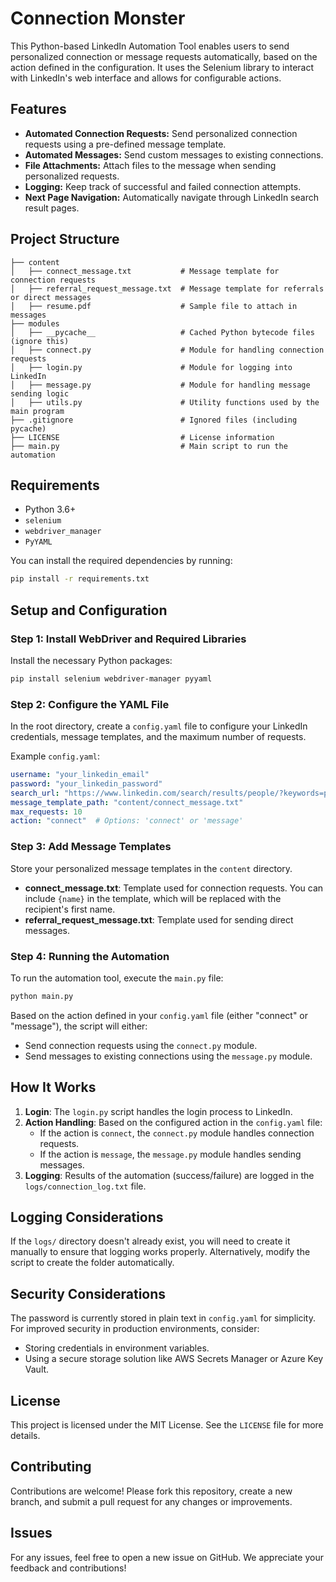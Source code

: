 
# Connection Monster

This Python-based LinkedIn Automation Tool enables users to send personalized connection or message requests automatically, based on the action defined in the configuration. It uses the Selenium library to interact with LinkedIn's web interface and allows for configurable actions.

## Features
- **Automated Connection Requests:** Send personalized connection requests using a pre-defined message template.
- **Automated Messages:** Send custom messages to existing connections.
- **File Attachments:** Attach files to the message when sending personalized requests.
- **Logging:** Keep track of successful and failed connection attempts.
- **Next Page Navigation:** Automatically navigate through LinkedIn search result pages.

## Project Structure

```
├── content
│   ├── connect_message.txt           # Message template for connection requests
│   ├── referral_request_message.txt  # Message template for referrals or direct messages
│   ├── resume.pdf                    # Sample file to attach in messages
├── modules
│   ├── __pycache__                   # Cached Python bytecode files (ignore this)
│   ├── connect.py                    # Module for handling connection requests
│   ├── login.py                      # Module for logging into LinkedIn
│   ├── message.py                    # Module for handling message sending logic
│   ├── utils.py                      # Utility functions used by the main program
├── .gitignore                        # Ignored files (including pycache)
├── LICENSE                           # License information
├── main.py                           # Main script to run the automation
```

## Requirements

- Python 3.6+
- `selenium`
- `webdriver_manager`
- `PyYAML`

You can install the required dependencies by running:

```bash
pip install -r requirements.txt
```

## Setup and Configuration

### Step 1: Install WebDriver and Required Libraries

Install the necessary Python packages:

```bash
pip install selenium webdriver-manager pyyaml
```

### Step 2: Configure the YAML File

In the root directory, create a `config.yaml` file to configure your LinkedIn credentials, message templates, and the maximum number of requests.

Example `config.yaml`:

```yaml
username: "your_linkedin_email"
password: "your_linkedin_password"
search_url: "https://www.linkedin.com/search/results/people/?keywords=python"
message_template_path: "content/connect_message.txt"
max_requests: 10
action: "connect"  # Options: 'connect' or 'message'
```

### Step 3: Add Message Templates

Store your personalized message templates in the `content` directory.

- **connect_message.txt**: Template used for connection requests. You can include `{name}` in the template, which will be replaced with the recipient's first name.
- **referral_request_message.txt**: Template used for sending direct messages.

### Step 4: Running the Automation

To run the automation tool, execute the `main.py` file:

```bash
python main.py
```

Based on the action defined in your `config.yaml` file (either "connect" or "message"), the script will either:
- Send connection requests using the `connect.py` module.
- Send messages to existing connections using the `message.py` module.

## How It Works

1. **Login**: The `login.py` script handles the login process to LinkedIn.
2. **Action Handling**: Based on the configured action in the `config.yaml` file:
   - If the action is `connect`, the `connect.py` module handles connection requests.
   - If the action is `message`, the `message.py` module handles sending messages.
3. **Logging**: Results of the automation (success/failure) are logged in the `logs/connection_log.txt` file.

## Logging Considerations

If the `logs/` directory doesn't already exist, you will need to create it manually to ensure that logging works properly. Alternatively, modify the script to create the folder automatically.

## Security Considerations

The password is currently stored in plain text in `config.yaml` for simplicity. For improved security in production environments, consider:
- Storing credentials in environment variables.
- Using a secure storage solution like AWS Secrets Manager or Azure Key Vault.

## License

This project is licensed under the MIT License. See the `LICENSE` file for more details.

## Contributing

Contributions are welcome! Please fork this repository, create a new branch, and submit a pull request for any changes or improvements.

## Issues

For any issues, feel free to open a new issue on GitHub. We appreciate your feedback and contributions!
